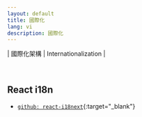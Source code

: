 ```yaml
---
layout: default
title: 國際化
lang: vi
description: 國際化
---
```




| 國際化架構 | Internationalization |

<br>

## React i18n

* [`github: react-i18next`](https://github.com/i18next/react-i18next){:target="_blank"}